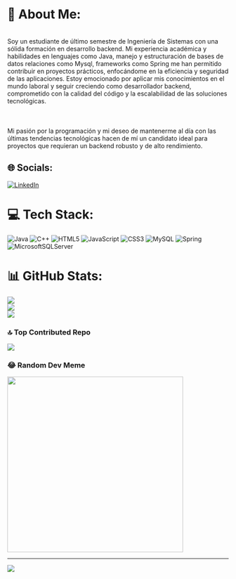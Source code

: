 # 💫 About Me:
<br>Soy un estudiante de último semestre de Ingeniería de Sistemas con una sólida formación en desarrollo backend. Mi experiencia académica y habilidades en lenguajes como Java, manejo y estructuración de bases de datos relaciones como Mysql, frameworks como Spring me han permitido contribuir en proyectos prácticos, enfocándome en la eficiencia y seguridad de las aplicaciones. Estoy emocionado por aplicar mis conocimientos en el mundo laboral y seguir creciendo como desarrollador backend, comprometido con la calidad del código y la escalabilidad de las soluciones tecnológicas.<br><br><br><br>Mi pasión por la programación y mi deseo de mantenerme al día con las últimas tendencias tecnológicas hacen de mí un candidato ideal para proyectos que requieran un backend robusto y de alto rendimiento.


## 🌐 Socials:
[![LinkedIn](https://img.shields.io/badge/LinkedIn-%230077B5.svg?logo=linkedin&logoColor=white)](https://linkedin.com/in/www.linkedin.com/in/cristian-camilo-b09700197) 

# 💻 Tech Stack:
![Java](https://img.shields.io/badge/java-%23ED8B00.svg?style=for-the-badge&logo=openjdk&logoColor=white) ![C++](https://img.shields.io/badge/c++-%2300599C.svg?style=for-the-badge&logo=c%2B%2B&logoColor=white) ![HTML5](https://img.shields.io/badge/html5-%23E34F26.svg?style=for-the-badge&logo=html5&logoColor=white) ![JavaScript](https://img.shields.io/badge/javascript-%23323330.svg?style=for-the-badge&logo=javascript&logoColor=%23F7DF1E) ![CSS3](https://img.shields.io/badge/css3-%231572B6.svg?style=for-the-badge&logo=css3&logoColor=white) ![MySQL](https://img.shields.io/badge/mysql-%2300000f.svg?style=for-the-badge&logo=mysql&logoColor=white) ![Spring](https://img.shields.io/badge/spring-%236DB33F.svg?style=for-the-badge&logo=spring&logoColor=white) ![MicrosoftSQLServer](https://img.shields.io/badge/Microsoft%20SQL%20Server-CC2927?style=for-the-badge&logo=microsoft%20sql%20server&logoColor=white)
# 📊 GitHub Stats:
![](https://github-readme-stats.vercel.app/api?username=camilox01&theme=dark&hide_border=false&include_all_commits=false&count_private=false)<br/>
![](https://github-readme-streak-stats.herokuapp.com/?user=camilox01&theme=dark&hide_border=false)<br/>
![](https://github-readme-stats.vercel.app/api/top-langs/?username=camilox01&theme=dark&hide_border=false&include_all_commits=false&count_private=false&layout=compact)

### 🔝 Top Contributed Repo
![](https://github-contributor-stats.vercel.app/api?username=camilox01&limit=5&theme=dark&combine_all_yearly_contributions=true)

### 😂 Random Dev Meme
<img src='https://randommeme-five.vercel.app/' style="height: 400px;"/>

---
[![](https://visitcount.itsvg.in/api?id=camilox01&icon=0&color=0)](https://visitcount.itsvg.in)

<!-- Proudly created with GPRM ( https://gprm.itsvg.in ) -->
